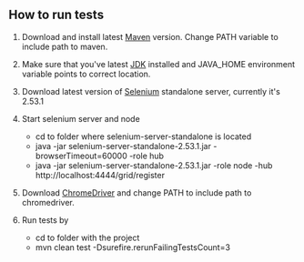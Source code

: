 ## How to run tests
1.  Download and install latest [Maven](https://maven.apache.org/download.cgi) version. Change PATH variable to include path to maven.
2.  Make sure that you've latest [JDK](http://www.oracle.com/technetwork/java/javase/downloads/index.html) installed and JAVA_HOME environment variable points to correct location. 
3.  Download latest version of [Selenium](http://selenium-release.storage.googleapis.com/index.html) standalone server, currently it's 2.53.1
4.  Start selenium server and node
    
   	- cd to folder where selenium-server-standalone is located
    - java -jar selenium-server-standalone-2.53.1.jar -browserTimeout=60000 -role hub
    - java -jar selenium-server-standalone-2.53.1.jar -role node  -hub http://localhost:4444/grid/register
	    


5. Download [ChromeDriver](http://chromedriver.storage.googleapis.com/index.html?path=2.22/) and change PATH to include path to chromedriver.
6. Run tests by 
   
   - cd to folder with the project
   - mvn clean test -Dsurefire.rerunFailingTestsCount=3
 